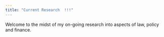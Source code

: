 ```yaml
---
title: "Current Research  !!!"
---
```


Welcome to the midst of my on-going research into aspects of law, policy and finance.
